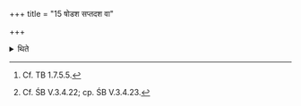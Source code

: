 +++
title = "15 षोडश सप्तदश वा"

+++

<details><summary>थिते</summary>

15. Sixteen[^1] or Seventeen[^2] libations are offered.  

[^1]: Cf. TB 1.7.5.5.  

[^2]: Cf. ŚB V.3.4.22; cp. ŚB V.3.4.23. 

</details>
